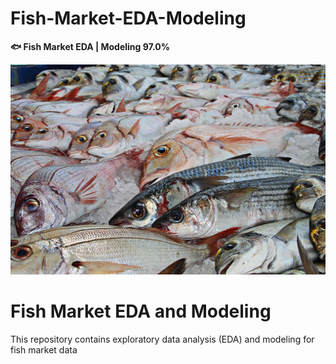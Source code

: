 # Fish-Market-EDA-Modeling
**🐟 Fish Market EDA | Modeling 97.0%**

<img src="fish.jpg">

# Fish Market EDA and Modeling
This repository contains exploratory data analysis (EDA) and modeling for fish market data
